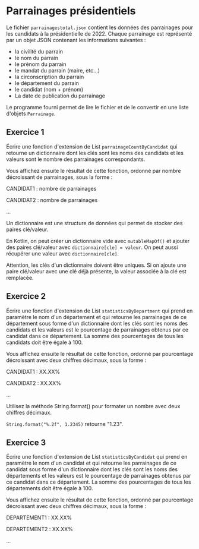 # Parrainages présidentiels

Le fichier `parrainagestotal.json` contient les données des parrainages pour les candidats à la présidentielle de 2022. Chaque parrainage est représenté par un objet JSON contenant les informations suivantes :

* la civilité du parrain
* le nom du parrain
* le prénom du parrain
* le mandat du parrain (maire, etc...)
* la circonscription du parrain
* le département du parrain
* le candidat (nom + prénom)
* La date de publication du parrainage

Le programme fourni permet de lire le fichier et de le convertir en une liste d'objets `Parrainage`.

## Exercice 1

Écrire une fonction d'extension de List<Parrainage> `parrainageCountByCandidat` qui retourne un dictionnaire dont les clés sont les noms des candidats et les valeurs sont le nombre des parrainages correspondants.

Vous affichez ensuite le résultat de cette fonction, ordonné par nombre décroissant de parrainages, sous la forme :

CANDIDAT1 : nombre de parrainages

CANDIDAT2 : nombre de parrainages

...

<div class="hint">
Un dictionnaire est une structure de données qui permet de stocker des paires clé/valeur. 

En Kotlin, on peut créer un dictionnaire vide avec `mutableMapOf()` et ajouter des paires clé/valeur avec `dictionnaire[cle] = valeur`. On peut aussi récupérer une valeur avec `dictionnaire[cle]`.

Attention, les clés d'un dictionnaire doivent être uniques. Si on ajoute une paire clé/valeur avec une clé déjà présente, la valeur associée à la clé est remplacée.

</div>

## Exercice 2

Écrire une fonction d'extension de List<Parrainage> `statisticsByDepartment` qui prend en paramètre le nom d'un département et qui retourne les parrainages de ce département sous forme d'un dictionnaire dont les clés sont les noms des candidats et les valeurs est le pourcentage de parrainages obtenus par ce candidat dans ce département. La somme des pourcentages de tous les candidats doit être égale à 100.

Vous affichez ensuite le résultat de cette fonction, ordonné par pourcentage décroissant avec deux chiffres décimaux, sous la forme :

CANDIDAT1 : XX.XX% 

CANDIDAT2 : XX.XX%

...

<div class="hint">

Utilisez la méthode String.format() pour formater un nombre avec deux chiffres décimaux.

`String.format("%.2f", 1.2345)` retourne "1.23".

</div>

## Exercice 3

Écrire une fonction d'extension de List<Parrainage> `statisticsByCandidat` qui prend en paramètre le nom d'un candidat et qui retourne les parrainages de ce candidat sous forme d'un dictionnaire dont les clés sont les noms des départements et les valeurs est le pourcentage de parrainages obtenus par ce candidat dans ce département. La somme des pourcentages de tous les départements doit être égale à 100.

Vous affichez ensuite le résultat de cette fonction, ordonné par pourcentage décroissant avec deux chiffres décimaux, sous la forme :

DEPARTEMENT1 : XX.XX%

DEPARTEMENT2 : XX.XX%

...


